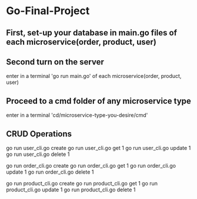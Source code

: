 # Go-Final-Project

## First, set-up your database in main.go files of each microservice(order, product, user)

## Second turn on the server
enter in a terminal 'go run main.go' of each microservice(order, product, user)

## Proceed to a cmd folder of any microservice type
enter in a terminal 'cd/microservice-type-you-desire/cmd'

## CRUD Operations
go run user_cli.go create
go run user_cli.go get 1
go run user_cli.go update 1
go run user_cli.go delete 1

go run order_cli.go create
go run order_cli.go get 1
go run order_cli.go update 1
go run order_cli.go delete 1

go run product_cli.go create
go run product_cli.go get 1
go run product_cli.go update 1
go run product_cli.go delete 1
